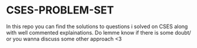 # CSES-PROBLEM-SET
In this repo you can find the solutions to questions i solved on CSES along with well commented explainations.
Do lemme know if there is some doubt/ or you wanna discuss some other approach <3
